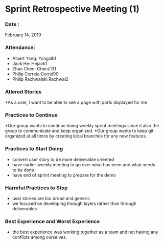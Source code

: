 #  Sprint Retrospective Meeting (1)

### Date : 
February 14, 2019

### Attendance:
* Albert Yang: Yangalb1
* Jack He: Hejack1
* Zhao Chen: Chenz131 
* Philip Correia:Correi90
* Philip Rachwalski:Rachwal2

### Atlered Stories
*As a user, I want to be able to see  a page with parts displayed for me

### Practices to Continue
*Our group wants to continue doing weekly sprint meetings since it also the group to communicate and keep organized. 
*Our group wants to keep git organized at all times by creating local branches for any new features.

### Practices to Start Doing
* convert user story to be more deliverable oriented
* have earlier weekly meeting to go over what has been and what needs to be done 
* have end of sprint meeting to prepare for the demo

### Harmful Practices to Stop
* user stories are too broad and generic
* we focused on developing through layers rather than through deliverables

### Best Experience and Worst Experience
* the best experience was working together as a team and not having any conflicts among ourselves. 
